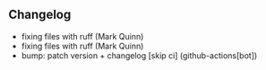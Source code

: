 ## Changelog

- fixing files with ruff (Mark Quinn)
- fixing files with ruff (Mark Quinn)
- bump: patch version + changelog [skip ci] (github-actions[bot])